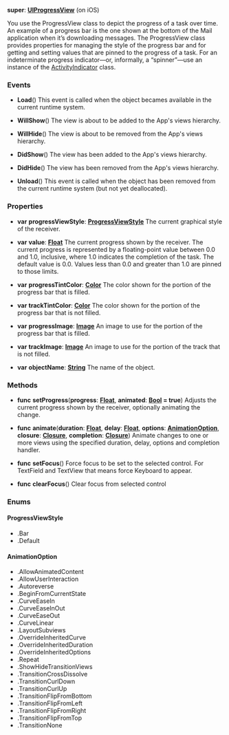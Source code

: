 **super**: **[UIProgressView](UIProgressView.md)** (on iOS)

You use the ProgressView class to depict the progress of a task over time. An example of a progress bar is the one shown at the bottom of the Mail application when it’s downloading messages. The ProgressView class provides properties for managing the style of the progress bar and for getting and setting values that are pinned to the progress of a task. For an indeterminate progress indicator—or, informally, a “spinner”—use an instance of the <a href="ActivityIndicator.html">ActivityIndicator</a> class.

### Events

* **Load**()
This event is called when the object becames available in the current runtime system.

* **WillShow**()
The view is about to be added to the App's views hierarchy.

* **WillHide**()
The view is about to be removed from the App's views hierarchy.

* **DidShow**()
The view has been added to the App's views hierarchy.

* **DidHide**()
The view has been removed from the App's views hierarchy.

* **Unload**()
This event is called when the object has been removed from the current runtime system (but not yet deallocated).



### Properties

* **var** **progressViewStyle**: **<a href="#_enum_ProgressViewStyle">ProgressViewStyle</a>**
The current graphical style of the receiver.

* **var** **value**: **[Float](../gravity/float.md)**
The current progress shown by the receiver. The current progress is represented by a floating-point value between 0.0 and 1.0, inclusive, where 1.0 indicates the completion of the task. The default value is 0.0. Values less than 0.0 and greater than 1.0 are pinned to those limits.

* **var** **progressTintColor**: **[Color](Color.md)**
The color shown for the portion of the progress bar that is filled.

* **var** **trackTintColor**: **[Color](Color.md)**
The color shown for the portion of the progress bar that is not filled.

* **var** **progressImage**: **[Image](Image.md)**
An image to use for the portion of the progress bar that is filled.

* **var** **trackImage**: **[Image](Image.md)**
An image to use for the portion of the track that is not filled.

* **var** **objectName**: **[String](../gravity/string.md)**
The name of the object.



### Methods

* **func** **setProgress**(**progress**: **[Float](../gravity/float.md)**, **animated**: **[Bool](../gravity/bool.md) = true**)
Adjusts the current progress shown by the receiver, optionally animating the change.

* **func** **animate**(**duration**: **[Float](../gravity/float.md)**, **delay**: **[Float](../gravity/float.md)**, **options**: **<a href="#_enum_AnimationOption">AnimationOption</a>**, **closure**: **[Closure](../gravity/closure.md)**, **completion**: **[Closure](../gravity/closure.md)**)
Animate changes to one or more views using the specified duration, delay, options and completion handler.

* **func** **setFocus**()
Force focus to be set to the selected control. For TextField and TextView that means force Keyboard to appear.

* **func** **clearFocus**()
Clear focus from selected control





### Enums

<div id="_enum_ProgressViewStyle"></div>

#### ProgressViewStyle
 * .Bar
 * .Default

<div id="_enum_AnimationOption"></div>

#### AnimationOption
 * .AllowAnimatedContent
 * .AllowUserInteraction
 * .Autoreverse
 * .BeginFromCurrentState
 * .CurveEaseIn
 * .CurveEaseInOut
 * .CurveEaseOut
 * .CurveLinear
 * .LayoutSubviews
 * .OverrideInheritedCurve
 * .OverrideInheritedDuration
 * .OverrideInheritedOptions
 * .Repeat
 * .ShowHideTransitionViews
 * .TransitionCrossDissolve
 * .TransitionCurlDown
 * .TransitionCurlUp
 * .TransitionFlipFromBottom
 * .TransitionFlipFromLeft
 * .TransitionFlipFromRight
 * .TransitionFlipFromTop
 * .TransitionNone




